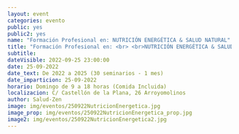 ```yaml
---
layout: event
categories: evento
public: yes
public2: yes
name: "Formación Profesional en: NUTRICIÓN ENERGÉTICA & SALUD NATURAL"
title: "Formación Profesional en: <br> <br>NUTRICIÓN ENERGÉTICA & SALUD NATURAL <br> <br>Enfoque Holístico aunando el punto de vista de la Medicina Natural y Biológica con la Filosofía y Medicina Oriental"
subtitle:
dateVisible: 2022-09-25 23:00:00
date: 25-09-2022
date_text: De 2022 a 2025 (30 seminarios - 1 mes)
date_imparticion: 25-09-2022
horario: Domingo de 9 a 18 horas (Comida Incluida)
localizacion: C/ Castellón de la Plana, 26 Arroyomolinos
author: Salud-Zen
image: img/eventos/250922NutricionEnergetica.jpg
image_prop: img/eventos/250922NutricionEnergetica_prop.jpg
image2: img/eventos/250922NutricionEnergetica2.jpg
---
```

